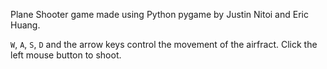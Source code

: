 Plane Shooter game made using Python pygame by Justin Nitoi and Eric Huang.

`W`, `A`, `S`, `D` and the arrow keys control the movement of the airfract. Click the left mouse button to shoot.